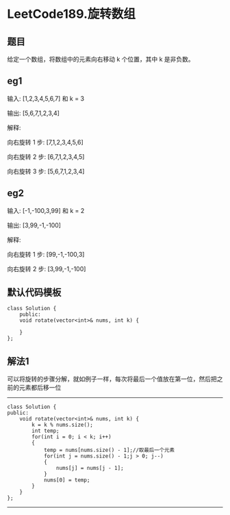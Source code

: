 # LeetCode189.旋转数组
## 题目
给定一个数组，将数组中的元素向右移动 k 个位置，其中 k 是非负数。

## eg1
输入: [1,2,3,4,5,6,7] 和 k = 3

输出: [5,6,7,1,2,3,4]

解释:

向右旋转 1 步: [7,1,2,3,4,5,6]

向右旋转 2 步: [6,7,1,2,3,4,5]

向右旋转 3 步: [5,6,7,1,2,3,4]

## eg2
输入: [-1,-100,3,99] 和 k = 2

输出: [3,99,-1,-100]

解释: 

向右旋转 1 步: [99,-1,-100,3]

向右旋转 2 步: [3,99,-1,-100]



## 默认代码模板

	class Solution {
		public:
    	void rotate(vector<int>& nums, int k) {
        
    	}
	};


## 解法1

可以将旋转的步骤分解，就如例子一样，每次将最后一个值放在第一位，然后把之前的元素都后移一位

---

	class Solution {
	public:
	    void rotate(vector<int>& nums, int k) {
	        k = k % nums.size();
	        int temp;
	        for(int i = 0; i < k; i++)
	        {
	            temp = nums[nums.size() - 1];//取最后一个元素
	            for(int j = nums.size() - 1;j > 0; j--)
	            {
	                nums[j] = nums[j - 1];
	            }
	            nums[0] = temp;
	        }
	    }
	};

---
